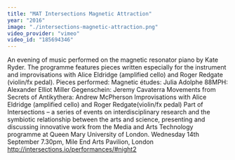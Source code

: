 ```yaml
---
title: "MAT Intersections Magnetic Attraction"
year: "2016"
image: "./intersections-magnetic-attraction.png"
video_provider: "vimeo"
video_id: "185694346"
---
```

An evening of music performed on the magnetic resonator piano by Kate Ryder. The programme features pieces written especially for the instrument and improvisations with Alice Eldridge (amplified cello) and Roger Redgate (violin/fx pedal).
Pieces performed:
Magnetic études: Julia Adolphe
 88MPH: Alexander Elliot Miller
 Gegenschein: Jeremy Cavaterra
 Movements from Secrets of Antikythera: Andrew McPherson
 Improvisations with Alice Eldridge (amplified cello) and Roger Redgate(violin/fx pedal)
Part of Intersections – a series of events on interdisciplinary research and the symbiotic relationship between the arts and science, presenting and discussing innovative work from the Media and Arts Technology programme at Queen Mary University of London.
Wednesday 14th September 7.30pm, Mile End Arts Pavilion, London
http://intersections.io/performances/#night2